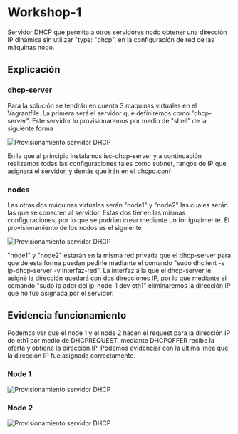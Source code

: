 # Workshop-1
Servidor DHCP que permita a otros servidores nodo obtener una dirección IP dinámica sin utilizar "type: "dhcp", en la configuración de red de las máquinas nodo.

## Explicación


### dhcp-server

Para la solución se tendrán en cuenta 3 máquinas virtuales en el Vagrantfile. La primera será el servidor que definiremos como "dhcp-server". Este servidor lo provisionaremos por medio de "shell" de la siguiente forma

![Provisionamiento servidor DHCP](https://github.com/dannasofiagarcia/sd-workshop1/blob/master/img/provisionamiento-dhcp-server)

En la que al principio instalamos isc-dhcp-server y a continuación realizamos todas las configuraciones tales como subnet, rangos de IP que asignará el servidor, y demás que irán en el dhcpd.conf

### nodes

Las otras dos máquinas virtuales serán "node1" y "node2" las cuales serán las que se conecten al servidor. Estas dos tienen las mismas configuraciones, por lo que se podrían crear mediante un for igualmente. El provisionamiento de los nodos es el siguiente

![Provisionamiento servidor DHCP](https://github.com/dannasofiagarcia/sd-workshop1/blob/master/img/provisionamiento-node)

"node1" y "node2" estarán en la misma red privada que el dhcp-server para que de esta forma puedan pedirle mediante el comando "sudo dhclient -s ip-dhcp-server -v interfaz-red". La interfaz a la que el dhcp-server le asigné la dirección quedará con dos direcciones IP, por lo que mediante el comando "sudo ip addr del ip-node-1 dev eth1" eliminaremos la dirección IP que no fue asignada por el servidor.

## Evidencia funcionamiento

Podemos ver que el node 1 y el node 2 hacen el request para la dirección IP de eth1 por medio de DHCPREQUEST, mediante DHCPOFFER recibe la oferta y obtiene la dirección IP. Podemos evidenciar con la última linea que la dirección IP fue asignada correctamente.

### Node 1
![Provisionamiento servidor DHCP](https://github.com/dannasofiagarcia/sd-workshop1/blob/master/img/node1-funcionamiento)

### Node 2
![Provisionamiento servidor DHCP](https://github.com/dannasofiagarcia/sd-workshop1/blob/master/img/node2-funcionamientos)



      
